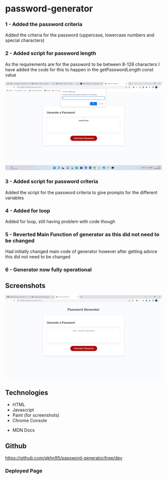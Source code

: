 # password-generator

### 1 - Added the password criteria

Added the criteria for the password (uppercase, lowercase numbers and special characters)

### 2 - Added script for password length

As the requirements are for the password to be between 8-128 characters I have added the code for this to happen in the getPasswordLength const value

![password_length_prompt](./Develop/assets/screenshots/password_prompt_screenshot.jpg)

### 3 - Added script for password criteria

Added the script for the password criteria to give prompts for the different variables

### 4 - Added for loop

Added for loop, still having problem with code though

### 5 - Reverted Main Function of generator as this did not need to be changed

Had initially changed main code of generator however after getting advice this did not need to be changed

### 6 - Generator now fully operational

## Screenshots

![password_generator0](./Develop/assets/screenshots/password-generator.jpg)

## Technologies

- HTML
- Javascript
- Paint (for screenshots)
- Chrome Console

* MDN Docs

## Github

https://github.com/qkhn95/password-generator/tree/dev

### Deployed Page
